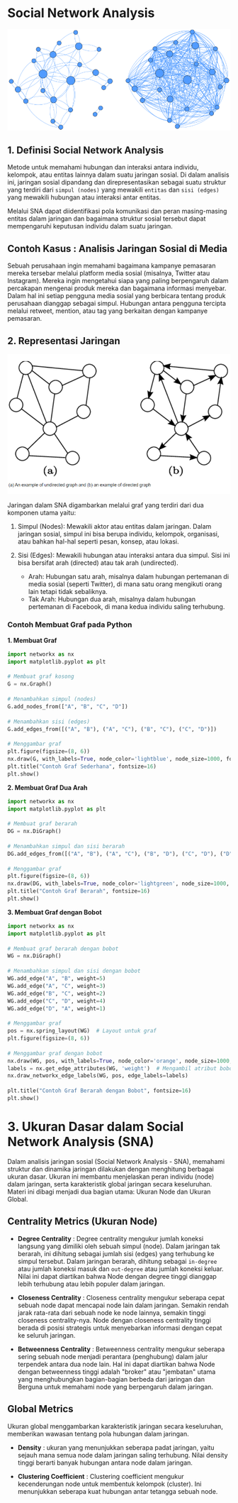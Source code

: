 # Social Network Analysis

![alt text](image.png)

## 1. Definisi Social Network Analysis
Metode untuk memahami hubungan dan interaksi antara individu, kelompok, atau entitas lainnya dalam suatu jaringan sosial. Di dalam analisis ini, jaringan sosial dipandang dan direpresentasikan sebagai suatu struktur yang terdiri dari `simpul (nodes)` yang mewakili `entitas` dan `sisi (edges)` yang mewakili hubungan atau interaksi antar entitas. 

Melalui SNA dapat diidentifikasi pola komunikasi dan peran masing-masing entitas dalam jaringan dan bagaimana struktur sosial tersebut dapat mempengaruhi keputusan individu dalam suatu jaringan. 

## Contoh Kasus : Analisis Jaringan Sosial di Media 
Sebuah perusahaan ingin memahami bagaimana kampanye pemasaran mereka tersebar melalui platform media sosial (misalnya, Twitter atau Instagram). Mereka ingin mengetahui siapa yang paling berpengaruh dalam percakapan mengenai produk mereka dan bagaimana informasi menyebar. Dalam hal ini setiap pengguna media sosial yang berbicara tentang produk perusahaan dianggap sebagai simpul. Hubungan antara pengguna tercipta melalui retweet, mention, atau tag yang berkaitan dengan kampanye pemasaran.

## 2. Representasi Jaringan

![alt text](image-1.png)

Jaringan dalam SNA digambarkan melalui graf yang terdiri dari dua komponen utama yaitu:
1. Simpul (Nodes): Mewakili aktor atau entitas dalam jaringan. Dalam jaringan sosial, simpul ini bisa berupa individu, kelompok, organisasi, atau bahkan hal-hal seperti pesan, konsep, atau lokasi.

2. Sisi (Edges): Mewakili hubungan atau interaksi antara dua simpul. Sisi ini bisa bersifat arah (directed) atau tak arah (undirected).
    - Arah: Hubungan satu arah, misalnya dalam hubungan pertemanan di media sosial (seperti Twitter), di mana satu orang mengikuti orang lain tetapi tidak sebaliknya.
    - Tak Arah: Hubungan dua arah, misalnya dalam hubungan pertemanan di Facebook, di mana kedua individu saling terhubung.

### Contoh Membuat Graf pada Python

**1. Membuat Graf**
```python
import networkx as nx
import matplotlib.pyplot as plt

# Membuat graf kosong
G = nx.Graph()

# Menambahkan simpul (nodes)
G.add_nodes_from(["A", "B", "C", "D"])

# Menambahkan sisi (edges)
G.add_edges_from([("A", "B"), ("A", "C"), ("B", "C"), ("C", "D")])

# Menggambar graf
plt.figure(figsize=(8, 6))
nx.draw(G, with_labels=True, node_color='lightblue', node_size=1000, font_size=15, font_weight='bold')
plt.title("Contoh Graf Sederhana", fontsize=16)
plt.show()
```

**2. Membuat Graf Dua Arah**
```python
import networkx as nx
import matplotlib.pyplot as plt

# Membuat graf berarah
DG = nx.DiGraph()

# Menambahkan simpul dan sisi berarah
DG.add_edges_from([("A", "B"), ("A", "C"), ("B", "D"), ("C", "D"), ("D", "A")])

# Menggambar graf
plt.figure(figsize=(8, 6))
nx.draw(DG, with_labels=True, node_color='lightgreen', node_size=1000, font_size=15, font_weight='bold', arrowsize=20)
plt.title("Contoh Graf Berarah", fontsize=16)
plt.show()
```

**3. Membuat Graf dengan Bobot**
```python
import networkx as nx
import matplotlib.pyplot as plt

# Membuat graf berarah dengan bobot
WG = nx.DiGraph()

# Menambahkan simpul dan sisi dengan bobot
WG.add_edge("A", "B", weight=5)
WG.add_edge("A", "C", weight=3)
WG.add_edge("B", "C", weight=2)
WG.add_edge("C", "D", weight=4)
WG.add_edge("D", "A", weight=1)

# Menggambar graf
pos = nx.spring_layout(WG)  # Layout untuk graf
plt.figure(figsize=(8, 6))

# Menggambar graf dengan bobot
nx.draw(WG, pos, with_labels=True, node_color='orange', node_size=1000, font_size=15, font_weight='bold', arrowsize=20)
labels = nx.get_edge_attributes(WG, 'weight')  # Mengambil atribut bobot
nx.draw_networkx_edge_labels(WG, pos, edge_labels=labels)

plt.title("Contoh Graf Berarah dengan Bobot", fontsize=16)
plt.show()
```

# 3. Ukuran Dasar dalam Social Network Analysis (SNA)
Dalam analisis jaringan sosial (Social Network Analysis - SNA), memahami struktur dan dinamika jaringan dilakukan dengan menghitung berbagai ukuran dasar. Ukuran ini membantu menjelaskan peran individu (node) dalam jaringan, serta karakteristik global jaringan secara keseluruhan. Materi ini dibagi menjadi dua bagian utama: Ukuran Node dan Ukuran Global.

## **Centrality Metrics (Ukuran Node)**
- **Degree Centrality** : Degree centrality mengukur jumlah koneksi langsung yang dimiliki oleh sebuah simpul (node). Dalam jaringan tak berarah, ini dihitung sebagai jumlah sisi (edges) yang terhubung ke simpul tersebut. Dalam jaringan berarah, dihitung sebagai `in-degree` atau jumlah koneksi masuk dan `out-degree` atau jumlah koneksi keluar. Nilai ini dapat diartikan bahwa Node dengan degree tinggi dianggap lebih terhubung atau lebih populer dalam jaringan.

- **Closeness Centrality** : Closeness centrality mengukur seberapa cepat sebuah node dapat mencapai node lain dalam jaringan. Semakin rendah jarak rata-rata dari sebuah node ke node lainnya, semakin tinggi closeness centrality-nya. Node dengan closeness centrality tinggi berada di posisi strategis untuk menyebarkan informasi dengan cepat ke seluruh jaringan.

- **Betweenness Centrality** : Betweenness centrality mengukur seberapa sering sebuah node menjadi perantara (penghubung) dalam jalur terpendek antara dua node lain. Hal ini dapat diartikan bahwa Node dengan betweenness tinggi adalah "broker" atau "jembatan" utama yang menghubungkan bagian-bagian berbeda dari jaringan dan Berguna untuk memahami node yang berpengaruh dalam jaringan.

## **Global Metrics**
Ukuran global menggambarkan karakteristik jaringan secara keseluruhan, memberikan wawasan tentang pola hubungan dalam jaringan.

- **Density** : ukuran yang menunjukkan seberapa padat jaringan, yaitu sejauh mana semua node dalam jaringan saling terhubung. Nilai density tinggi berarti banyak hubungan antara node dalam jaringan.

- **Clustering Coefficient** : Clustering coefficient mengukur kecenderungan node untuk membentuk kelompok (cluster). Ini menunjukkan seberapa kuat hubungan antar tetangga sebuah node.